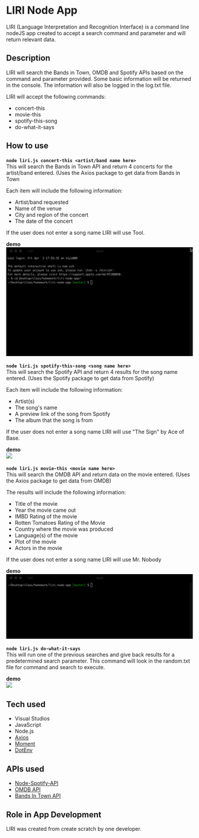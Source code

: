 # LIRI Node App 

LIRI (Language Interpretation and Recognition Interface) is a command line nodeJS app created to accept a search command and parameter and will return relevant data.

## Description

LIRI will search the Bands in Town, OMDB and Spotify APIs based on the command and parameter provided. Some basic information will be returned in the console. The information will also be logged in the log.txt file.

LIRI will accept the following commands:
* concert-this
* movie-this
* spotify-this-song
* do-what-it-says

## How to use

**`node liri.js concert-this <artist/band name here>`**  
This will search the Bands in Town API and return 4 concerts for the artist/band entered. (Uses the Axios package to get data from Bands in Town

Each item will include the following information:
* Artist/band requested
* Name of the venue
* City and region of the concert
* The date of the concert

If the user does not enter a song name LIRI will use Tool.

**demo**  
![](gif/concert-this.gif)

**`node liri.js spotify-this-song <song name here>`**  
This will search the Spotify API and return 4 results for the song name entered. (Uses the Spotify package to get data from Spotify)

Each item will include the following information: 
* Artist(s)
* The song's name
* A preview link of the song from Spotify
* The album that the song is from

If the user does not enter a song name LIRI will use "The Sign" by Ace of Base.

**demo**  
![](gif/spotify-this-song-this.gif)

**`node liri.js movie-this <movie name here>`**  
This will search the OMDB API and return data on the movie entered. (Uses the Axios package to get data from OMDB)

The results will include the following information:
* Title of the movie
* Year the movie came out
* IMBD Rating of the movie
* Rotten Tomatoes Rating of the Movie
* Country where the movie was produced
* Language(s) of the movie
* Plot of the movie
* Actors in the movie

If the user does not enter a song name LIRI will use Mr. Nobody

**demo**  
![](gif/movie-this.gif)

**`node liri.js do-what-it-says`**  
This will run one of the previous searches and give back results for a predetermined search parameter. This command will look in the random.txt file for command and search to execute.

**demo**  
![](gif/do-what-it-says-this.gif)

## Tech used

-   Visual Studios
-   JavaScript
-   Node.js
-   [Axios](https://www.npmjs.com/package/axios)
-   [Moment](https://www.npmjs.com/package/moment)
-   [DotEnv](https://www.npmjs.com/package/dotenv)

## APIs used

-   [Node-Spotify-API](https://www.npmjs.com/package/node-spotify-api)
-   [OMDB API](http://www.omdbapi.com)
-   [Bands In Town API](http://www.artists.bandsintown.com/bandsintown-api)

## Role in App Development
LIRI was created from create scratch by one developer.
